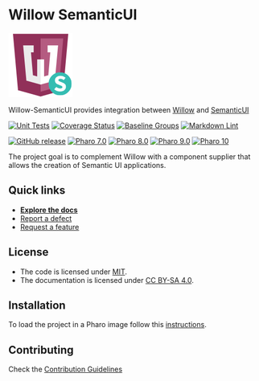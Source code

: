 # Willow SemanticUI

![Logo](assets/logos/128x128.png)

Willow-SemanticUI provides integration between [Willow](https://github.com/ba-st/Willow)
and [SemanticUI](https://semantic-ui.com/)

[![Unit Tests](https://github.com/ba-st/Willow-SemanticUI/actions/workflows/unit-tests.yml/badge.svg)](https://github.com/ba-st/Willow-SemanticUI/actions/workflows/unit-tests.yml/badge.svg)
[![Coverage Status](https://codecov.io/github/ba-st/Willow-SemanticUI/coverage.svg?branch=release-candidate)](https://codecov.io/gh/ba-st/Willow-SemanticUI/branch/release-candidate)
[![Baseline Groups](https://github.com/ba-st/Willow-SemanticUI/actions/workflows/loading-groups.yml/badge.svg)](https://github.com/ba-st/Willow-SemanticUI/actions/workflows/loading-groups.yml)
[![Markdown Lint](https://github.com/ba-st/Willow-SemanticUI/actions/workflows/markdown-lint.yml/badge.svg)](https://github.com/ba-st/Willow-SemanticUI/actions/workflows/markdown-lint.yml)

[![GitHub release](https://img.shields.io/github/release/ba-st/Willow-SemanticUI.svg)](https://github.com/ba-st/Willow-SemanticUI/releases/latest)
[![Pharo 7.0](https://img.shields.io/badge/Pharo-7.0-informational)](https://pharo.org)
[![Pharo 8.0](https://img.shields.io/badge/Pharo-8.0-informational)](https://pharo.org)
[![Pharo 9.0](https://img.shields.io/badge/Pharo-9.0-informational)](https://pharo.org)
[![Pharo 10](https://img.shields.io/badge/Pharo-10-informational)](https://pharo.org)

The project goal is to complement Willow with a component supplier that allows
the creation of Semantic UI applications.

## Quick links

- [**Explore the docs**](docs/README.md)
- [Report a defect](https://github.com/ba-st/Willow-SemanticUI/issues/new?labels=Type%3A+Defect)
- [Request a feature](https://github.com/ba-st/Willow-SemanticUI/issues/new?labels=Type%3A+Feature)

## License

- The code is licensed under [MIT](LICENSE).
- The documentation is licensed under [CC BY-SA 4.0](http://creativecommons.org/licenses/by-sa/4.0/).

## Installation

To load the project in a Pharo image follow this [instructions](docs/how-to/how-to-load-in-pharo.md).

## Contributing

Check the [Contribution Guidelines](CONTRIBUTING.md)

